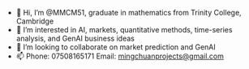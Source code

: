 - 👋 Hi, I’m @MMCM51, graduate in mathematics from Trinity College, Cambridge
- 👀 I’m interested in AI, markets, quantitative methods, time-series analysis, and GenAI business ideas
- 💞️ I’m looking to collaborate on market prediction and GenAI 
- 📫 Phone: 07508165171   Email: mingchuanprojects@gmail.com

<!---
MMCM51/MMCM51 is a ✨ special ✨ repository because its `README.md` (this file) appears on your GitHub profile.
You can click the Preview link to take a look at your changes.
--->
